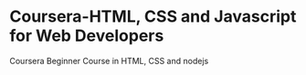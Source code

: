 # Coursera-HTML, CSS and Javascript for Web Developers
Coursera Beginner Course in HTML, CSS and nodejs
